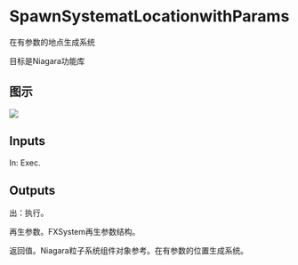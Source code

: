 # SpawnSystematLocationwithParams

在有参数的地点生成系统

目标是Niagara功能库

## 图示

![]($-20221218-20143160.png)

## Inputs

In: Exec.  

## Outputs

出：执行。

再生参数。FXSystem再生参数结构。

返回值。Niagara粒子系统组件对象参考。在有参数的位置生成系统。
